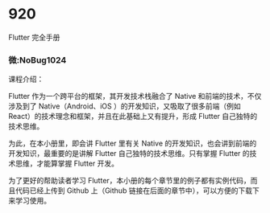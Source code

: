# 920
Flutter 完全手册
### 微:NoBug1024 


课程介绍：

Flutter 作为一个跨平台的框架，其开发技术栈融合了 Native 和前端的技术，不仅涉及到了 Native（Android、iOS ）的开发知识，又吸取了很多前端（例如 React）的技术理念和框架，并且在此基础上又有提升，形成 Flutter 自己独特的技术思维。

为此，在本小册里，即会讲 Flutter 里有关 Native 的开发知识，也会讲到前端的开发知识，最重要的是讲解 Flutter 自己独特的技术思维。只有掌握 Flutter 的技术思维，才能算掌握 Flutter 开发。

为了更好的帮助读者学习 Flutter，本小册的每个章节里的例子都有实例代码，而且代码已经上传到 Github 上（Github 链接在后面的章节中），可以方便的下载下来学习使用。
